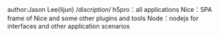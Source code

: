 author:Jason Lee(lijun)
/*discription*/
h5pro：all applications
Nice：SPA frame of Nice and some other plugins and tools
Node：nodejs for interfaces and other application scenarios
